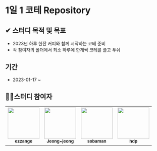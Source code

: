 # 1일 1 코테 Repository


## ✔ 스터디 목적 및 목표
- 2023년 하루 한잔 커피와 함께 시작하는 코테 준비
- 각 참여자의 폴더에서 최소 하루에 한개씩 코테를 풀고 푸쉬

## 기간
- 2023-01-17 ~ 


## 👨‍💻스터디 참여자
<table>
  <tr>
      <td align="center"><a href="https://github.com/ezzange"><img src="https://user-images.githubusercontent.com/68528752/212696224-397d9107-3b26-4cf0-aa26-4841f11ec4d7.jpeg" width="100px;" alt=""/><br /><sub><b>ezzange</b></sub></a><br />
    </td>
    <td align="center"><a href="https://github.com/Jeong-jeong"><img src="https://avatars.githubusercontent.com/u/68528752?v=4" width="100px;" alt=""/><br /><sub><b>Jeong-jeong</b></sub></a><br />
    </td>
    <td align="center"><a href="https://github.com/sobaman"><img src="https://user-images.githubusercontent.com/68528752/213161038-1780c519-c4ed-4688-88ba-41155a74efb5.jpg" width="100px;" alt=""/><br /><sub><b>sobaman</b></sub></a><br />
    </td>
    <td align="center"><a href="https://github.com/Daepyo-Hong"><img src="https://user-images.githubusercontent.com/23079235/221572150-0b81221f-4b29-4905-8b48-dc22d39274bb.jpeg" width="100px;" alt=""/><br /><sub><b>hdp</b></sub></a><br />
    </td>
  </tr>
</table>
